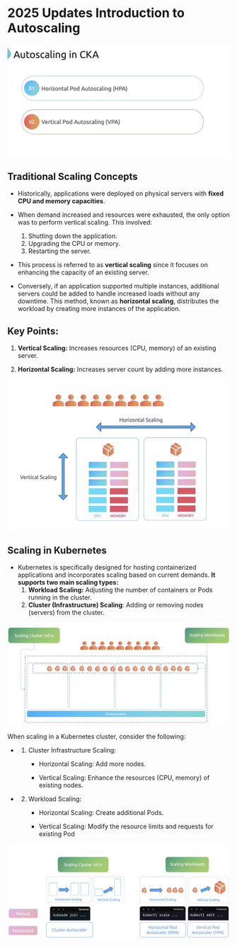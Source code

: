 # 2025 Updates Introduction to Autoscaling

![](../../images/kubernetes_auto_scaling.png)

## Traditional Scaling Concepts

-   Historically, applications were deployed on physical servers with **fixed CPU and memory capacities**. 

-   When demand increased and resources were exhausted, the only option was to perform vertical scaling. This involved:

    1.  Shutting down the application.
    2.  Upgrading the CPU or memory.
    3.  Restarting the server.

-   This process is referred to as **vertical scaling** since it focuses on enhancing the capacity of an existing server.

-  Conversely, if an application supported multiple instances, additional servers could be added to handle increased loads without any downtime. This method, known as **horizontal scaling**, distributes the workload by creating more instances of the application.

## Key Points:

1. **Vertical Scaling:** Increases resources (CPU, memory) of an existing server.

2. **Horizontal Scaling:** Increases server count by adding more instances.

![](../../images/kubernetes_auto_scaling1.png)

## Scaling in Kubernetes

-   Kubernetes is specifically designed for hosting containerized applications and incorporates scaling based on current demands. **It supports two main scaling types:**
    1. **Workload Scaling:** Adjusting the number of containers or Pods running in the cluster.
    2. **Cluster (Infrastructure) Scaling**: Adding or removing nodes (servers) from the cluster.

![](../../images/kubernetes_auto_scaling2.png)


When scaling in a Kubernetes cluster, consider the following:

-   1. Cluster Infrastructure Scaling:

        -   Horizontal Scaling: Add more nodes.

        -   Vertical Scaling: Enhance the resources (CPU, memory) of existing nodes.

-  2. Workload Scaling:
        -   Horizontal Scaling: Create additional Pods.
        
        -   Vertical Scaling: Modify the resource limits and requests for existing Pod


![](../../images/kubernetes_auto_scaling3.png)